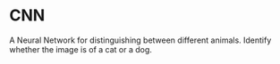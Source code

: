 # CNN
A Neural Network for distinguishing between different animals.
Identify whether the image is of a cat or a dog.
